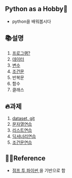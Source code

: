 ## Python as a Hobby👾

* python을 배워봅시다



## 📚설명

1. [프로그램?](https://swsvv.github.io/01-program)
2. [데이터](https://swsvv.github.io/02-data)
3. [변수](https://swsvv.github.io/03-variable)
4. [조건문](https://swsvv.github.io/slide/03-condition.pdf)
5. 반복문
6. 함수
7. 클래스




## 🔥과제
1. [dataset, git](https://swsvv.github.io/assignment/01-assignment)
2. [문자열연습](https://swsvv.github.io/assignment/02-assignment)
3. [리스트연습](https://swsvv.github.io/assignment/03-assignment)
4. [딕셔너리연습](https://swsvv.github.io/assignment/04-assignment)
5. [조건문연습](https://swsvv.github.io/assignment/04-assignment)



## 👩‍🏫Reference

* [점프 투 파이썬 ](https://wikidocs.net/book/1)을 기반으로 함


